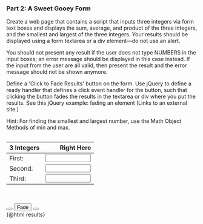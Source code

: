 <script>
import Accordion from '$lib/Accordion.md'
import Button from '$lib/Button.svelte';
var n1, n2, n3, display = "", results = "";

const process = () => {
n1 = parseInt(n1);
n2 = parseInt(n2);
n3 = parseInt(n3);
display = "";
isNaN(n1) || isNaN(n2) || isNaN(n3)
  ? results = `Results:<br><br>You have entered invalid input. Please enter three natural numbers`
  : results = `Results: <br><br>Σ: ${n1 + n2 + n3}<br>x̄: ${(n1 + n2 + n3) / 3}<br>∏: ${n1 * n2 * n3}<br>min: ${Math.min(n1, n2, n3)}<br>max: ${Math.max(n1, n2, n3)}`; 
}
const fade = () => {
  display == "" ? display = "none" : display = "";
}
const reset = () => {
  n1 = n2 = n3 = display = results = "";
  ;
}

</script>

### Part 2: A Sweet Gooey Form

<Accordion>
Create a web page that contains a script that inputs three integers via form text boxes and displays the sum, average, and product of the three integers, and the smallest and largest of the three integers. Your results should be displayed using a form textarea or a div element—do not use an alert.

You should not present any result if the user does not type NUMBERS in the input boxes; an error message should be displayed in this case instead. If the input from the user are all valid, then present the result and the error message should not be shown anymore.

Define a 'Click to Fade Results' button on the form. Use jQuery to define a ready handler that defines a click event handler for the button, such that clicking the button fades the results in the textarea or div where you put the results. See this jQuery example: fading an element (Links to an external site.)

Hint: For finding the smallest and largest number, use the Math Object Methods of min and max.
</Accordion>

<div class="row">
<div class="one-half column">

| 3 Integers |                                                                       Right Here |
| :--------- | -------------------------------------------------------------------------------: |
| First:     | <input type="number" bind:value={n1} step="1" min="0" max="1000000000" required> |
| Second:    | <input type="number" bind:value={n2} step="1" min="0" max="1000000000" required> |
| Third:     | <input type="number" bind:value={n3} step="1" min="0" max="1000000000" required> |

</div>
<div class="one-half column">
<br>
<br>
<span class="button-row">
<Button type="submit" click={ process }></Button>
<Button click={ fade }>Fade</Button>
<Button type="reset" click={ reset }></Button>
</span>

<div style="display: {display}">{@html results}</div>
</div>
</div>
